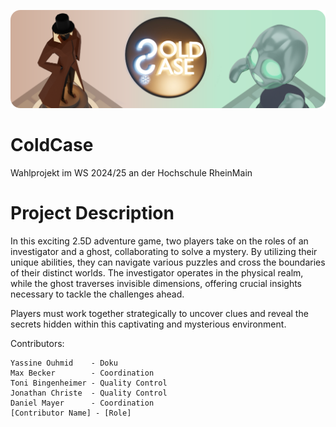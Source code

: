 ![ColdCase Banner](https://github.com/under-the-oaks/ColdCase-Documentation/blob/31e9dddb233c8022a4ec7349e4e7f3ec5c337de6/Design/Sketches/banner.png)

# ColdCase
Wahlprojekt im WS 2024/25 an der Hochschule RheinMain

# Project Description

In this exciting 2.5D adventure game, two players take on the roles of an investigator and a ghost, collaborating to solve a mystery. By utilizing their unique abilities, they can navigate various puzzles and cross the boundaries of their distinct worlds. The investigator operates in the physical realm, while the ghost traverses invisible dimensions, offering crucial insights necessary to tackle the challenges ahead.

Players must work together strategically to uncover clues and reveal the secrets hidden within this captivating and mysterious environment.

Contributors:

    Yassine Ouhmid    - Doku
    Max Becker        - Coordination
    Toni Bingenheimer - Quality Control
    Jonathan Christe  - Quality Control
    Daniel Mayer      - Coordination
    [Contributor Name] - [Role]
